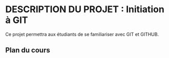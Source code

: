 # DESCRIPTION DU PROJET : Initiation à GIT

Ce projet permettra aux étudiants de se familiariser avec GIT et GITHUB.

## Plan du cours

